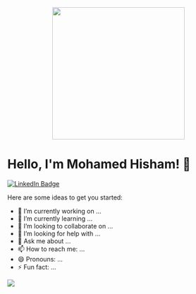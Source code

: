 

<div id="header" align="center">
  <img src="https://media.giphy.com/media/xkmQfH1TB0dLW/giphy.gif" width="300"/>
</div>
<! ---<div id="header" align="center">
 <! --- <img src="https://media.giphy.com/media/xTiTnwRFINFGjqAfDO/giphy.gif" width="100"/>
<! ---</div>

<h1>
           Hello, I'm Mohamed Hisham! 👋
</h1>
<div id="badges">
   <a href="https://www.linkedin.com/in/mohamed-hesham22/">
    <img src="https://img.shields.io/badge/LinkedIn-blue?style=for-the-badge&logo=linkedin&logoColor=white" alt="LinkedIn Badge"/>
  </a>
  
</div>
 <! ---<img src="https://komarev.com/ghpvc/?username=mohamedhesham840&style=flat-square&color=blue" alt=""/>



Here are some ideas to get you started:

- 🔭 I’m currently working on ...
- 🌱 I’m currently learning ...
- 👯 I’m looking to collaborate on ...
- 🤔 I’m looking for help with ...
- 💬 Ask me about ...
- 📫 How to reach me: ...
- 😄 Pronouns: ...
- ⚡ Fun fact: ...
<img src="https://github-readme-stats.vercel.app/api?username=mohamedhesham840&&show_icons=true&title_color=ffffff&icon_color=bb2acf&text_color=daf7dc&bg_color=151515">


